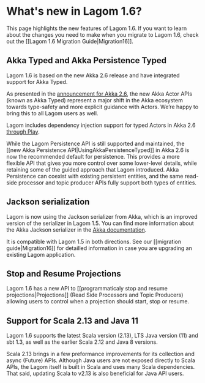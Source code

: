 # What's new in Lagom 1.6?

This page highlights the new features of Lagom 1.6. If you want to learn about the changes you need to make when you migrate to Lagom 1.6, check out the [[Lagom 1.6 Migration Guide|Migration16]].

## Akka Typed and Akka Persistence Typed

Lagom 1.6 is based on the new Akka 2.6 release and have integrated support for Akka Typed.

As presented in the [announcement for Akka 2.6](https://www.lightbend.com/blog/six-things-architects-should-know-about-akka-2.6), the new Akka Actor APIs (known as Akka Typed) represent a major shift in the Akka ecosystem towards type-safety and more explicit guidance with Actors. We’re happy to bring this to all Lagom users as well.

Lagom includes dependency injection support for typed Actors in Akka 2.6 [through Play](https://www.playframework.com/documentation/2.8.x/AkkaTyped#Integrating-with-Akka-Typed).

While the Lagom Persistence API is still supported and maintained, the [[new Akka Persistence API|UsingAkkaPersistenceTyped]] in Akka 2.6 is now the recommended default for persistence. This provides a more flexible API that gives you more control over some lower-level details, while retaining some of the guided approach that Lagom introduced. Akka Persistence can coexist with existing persistent entities, and the same read-side processor and topic producer APIs fully support both types of entities.

## Jackson serialization

Lagom is now using the Jackson serializer from Akka, which is an improved version of the serializer in Lagom 1.5. You can find more information about the Akka Jackson serializer in the [Akka documentation](https://doc.akka.io/docs/akka/2.6/serialization-jackson.html).

It is compatible with Lagom 1.5 in both directions. See our [[migration guide|Migration16]] for detailled information in case you are upgrading an existing Lagom application.

## Stop and Resume Projections

Lagom 1.6 has a new API to [[programmaticaly stop and resume projections|Projections]] (Read Side Processors and Topic Producers) allowing users to control when a projection should start, stop or resume.

## Support for Scala 2.13 and Java 11

Lagom 1.6 supports the latest Scala version (2.13), LTS Java version (11) and sbt 1.3, as well as the earlier Scala 2.12 and Java 8 versions.

Scala 2.13 brings in a few preformance improvements for its collection and async (Future) APIs. Although Java users are not exposed directly to Scala APIs, the Lagom itself is built in Scala and uses many Scala dependencies. That said, updating Scala to v2.13 is also beneficial for Java API users.
